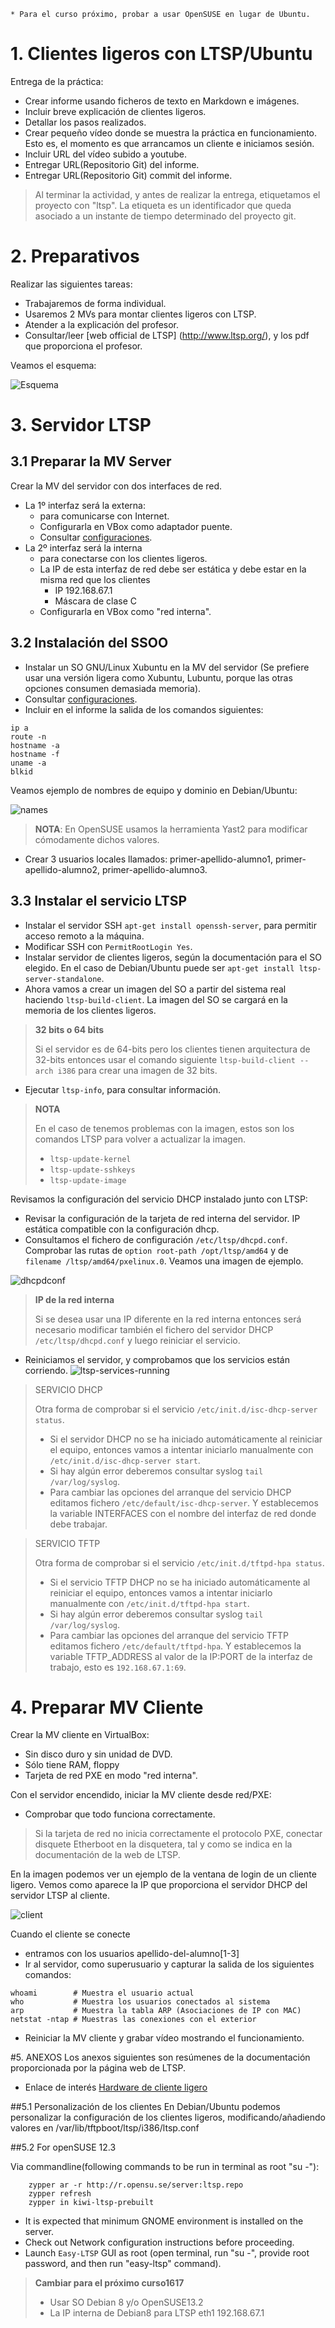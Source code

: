 
```
* Para el curso próximo, probar a usar OpenSUSE en lugar de Ubuntu.
```

# 1. Clientes ligeros con LTSP/Ubuntu

Entrega de la práctica:
* Crear informe usando ficheros de texto en Markdown e imágenes.
* Incluir breve explicación de clientes ligeros.
* Detallar los pasos realizados.
* Crear pequeño vídeo donde se muestra la práctica en funcionamiento. Esto es,
el momento es que arrancamos un cliente e iniciamos sesión.
* Incluir URL del vídeo subido a youtube.
* Entregar URL(Repositorio Git) del informe.
* Entregar URL(Repositorio Git) commit del informe.

> Al terminar la actividad, y antes de realizar la entrega, etiquetamos el proyecto con "ltsp".
> La etiqueta es un identificador que queda asociado a un instante de tiempo determinado del proyecto git.

# 2. Preparativos

Realizar las siguientes tareas:
* Trabajaremos de forma individual.
* Usaremos 2 MVs para montar clientes ligeros con LTSP.
* Atender a la explicación del profesor.
* Consultar/leer [web official de LTSP] (http://www.ltsp.org/), y los pdf
  que proporciona el profesor.

Veamos el esquema:

![Esquema](./images/ltsp-diagram.png)

# 3. Servidor LTSP
## 3.1 Preparar la MV Server
Crear la MV del servidor con dos interfaces de red.
* La 1º interfaz será la externa:
    * para comunicarse con Internet.
    * Configurarla en VBox como adaptador puente.
    * Consultar [configuraciones](../../global/configuracion-aula108.md).
* La 2º interfaz será la interna
    * para conectarse con los clientes ligeros.
    * La IP de esta interfaz de red debe ser estática y debe estar en la misma red que los clientes
        * IP 192.168.67.1
        * Máscara de clase C
    * Configurarla en VBox como "red interna".

## 3.2 Instalación del SSOO
* Instalar un SO GNU/Linux Xubuntu en la MV del servidor (Se prefiere usar una versión ligera
como Xubuntu, Lubuntu, porque las otras opciones consumen demasiada memoria).
* Consultar [configuraciones](../../global/configuracion-aula108.md).
* Incluir en el informe la salida de los comandos siguientes:
```
ip a
route -n
hostname -a
hostname -f
uname -a
blkid
```

Veamos ejemplo de nombres de equipo y dominio en Debian/Ubuntu:

![names](./images/debian-host-domain-names.png)

> **NOTA**: En OpenSUSE usamos la herramienta Yast2 para modificar cómodamente dichos valores.

* Crear 3 usuarios locales llamados: primer-apellido-alumno1, primer-apellido-alumno2,
primer-apellido-alumno3.

## 3.3 Instalar el servicio LTSP
* Instalar el servidor SSH `apt-get install openssh-server`, para permitir acceso
remoto a la máquina.
* Modificar SSH con `PermitRootLogin Yes`.
* Instalar servidor de clientes ligeros, según la documentación para el SO elegido.
En el caso de Debian/Ubuntu puede ser `apt-get install ltsp-server-standalone`.
* Ahora vamos a crear un imagen del SO a partir del sistema real haciendo `ltsp-build-client`.
La imagen del SO se cargará en la memoria de los clientes ligeros.

> **32 bits o 64 bits**
>
> Si el servidor es de 64-bits pero los clientes tienen arquitectura de 32-bits
entonces usar el comando siguiente `ltsp-build-client --arch i386` para crear una imagen
de 32 bits.
>

* Ejecutar `ltsp-info`, para consultar información.


> **NOTA**
>
> En el caso de tenemos problemas con la imagen, estos son los comandos LTSP
para volver a actualizar la imagen.
>
> * `ltsp-update-kernel`
> * `ltsp-update-sshkeys`
> * `ltsp-update-image`

Revisamos la configuración del servicio DHCP instalado junto con LTSP:
* Revisar la configuración de la tarjeta de red interna del servidor.
IP estática compatible con la configuración dhcp.
* Consultamos el fichero de configuración `/etc/ltsp/dhcpd.conf`.
Comprobar las rutas de `option root-path /opt/ltsp/amd64` y de `filename /ltsp/amd64/pxelinux.0`.
Veamos una imagen de ejemplo.

![dhcpdconf](./images/ltsp-dhcpdconf.png)

> **IP de la red interna**
>
> Si se desea usar una IP diferente en la red interna entonces será necesario
modificar también el fichero del servidor DHCP `/etc/ltsp/dhcpd.conf` y luego reiniciar el servicio.
>

* Reiniciamos el servidor, y comprobamos que los servicios están corriendo.
![ltsp-services-running](./images/ltsp-services-running.png)

> SERVICIO DHCP
>
> Otra forma de comprobar si el servicio `/etc/init.d/isc-dhcp-server status`.
> * Si el servidor DHCP no se ha iniciado automáticamente al reiniciar el equipo, entonces
vamos a intentar iniciarlo manualmente con `/etc/init.d/isc-dhcp-server start`.
> * Si hay algún error deberemos consultar syslog `tail /var/log/syslog`.
> * Para cambiar las opciones del arranque del servicio DHCP editamos fichero `/etc/default/isc-dhcp-server`.
Y establecemos la variable INTERFACES con el nombre del interfaz de red donde debe trabajar.
>

> SERVICIO TFTP
>
> Otra forma de comprobar si el servicio `/etc/init.d/tftpd-hpa status`.
> * Si el servicio TFTP DHCP no se ha iniciado automáticamente al reiniciar el equipo, entonces
vamos a intentar iniciarlo manualmente con `/etc/init.d/tftpd-hpa start`.
> * Si hay algún error deberemos consultar syslog `tail /var/log/syslog`.
> * Para cambiar las opciones del arranque del servicio TFTP editamos fichero `/etc/default/tftpd-hpa`.
Y establecemos la variable TFTP_ADDRESS al valor de la IP:PORT de la interfaz de trabajo, esto es `192.168.67.1:69`.
>

# 4. Preparar MV Cliente

Crear la MV cliente en VirtualBox:
* Sin disco duro y sin unidad de DVD.
* Sólo tiene RAM, floppy
* Tarjeta de red PXE en modo "red interna".

Con el servidor encendido, iniciar la MV cliente desde red/PXE:
* Comprobar que todo funciona correctamente.

> Si la tarjeta de red no inicia correctamente el protocolo PXE,
conectar disquete Etherboot en la disquetera, tal y como se indica
en la documentación de la web de LTSP.

En la imagen podemos ver un ejemplo de la ventana de login de un cliente ligero.
Vemos como aparece la IP que proporciona el servidor DHCP del servidor LTSP al cliente.

![client](./images/ltsp-client-login.png)

Cuando el cliente se conecte
* entramos con los usuarios apellido-del-alumno[1-3]
* Ir al servidor, como superusuario y capturar la salida de los siguientes comandos:
```
whoami        # Muestra el usuario actual
who           # Muestra los usuarios conectados al sistema
arp           # Muestra la tabla ARP (Asociaciones de IP con MAC)
netstat -ntap # Muestras las conexiones con el exterior
```
* Reiniciar la MV cliente y grabar vídeo mostrando el funcionamiento.

#5. ANEXOS
Los anexos siguientes son resúmenes de la documentación proporcionada por la página web de LTSP.

* Enlace de interés [Hardware de cliente ligero](https://www.youtube.com/watch?v=MgOX63SIl9I)

##5.1 Personalización de los clientes
En Debian/Ubuntu podemos personalizar la configuración de los clientes ligeros,
modificando/añadiendo valores en /var/lib/tftpboot/ltsp/i386/ltsp.conf

##5.2 For openSUSE 12.3

Via commandline(following commands to be run in terminal as root "su -"):
````
    zypper ar -r http://r.opensu.se/server:ltsp.repo
    zypper refresh
    zypper in kiwi-ltsp-prebuilt
````
* It is expected that minimum GNOME environment is installed on the server.
* Check out Network configuration instructions before proceeding.
* Launch `Easy-LTSP` GUI as root (open terminal, run "su -", provide root
password, and then run "easy-ltsp" command).

> **Cambiar para el próximo curso1617**
>
> * Usar SO Debian 8 y/o OpenSUSE13.2
> * La IP interna de Debian8 para LTSP eth1 192.168.67.1
>
